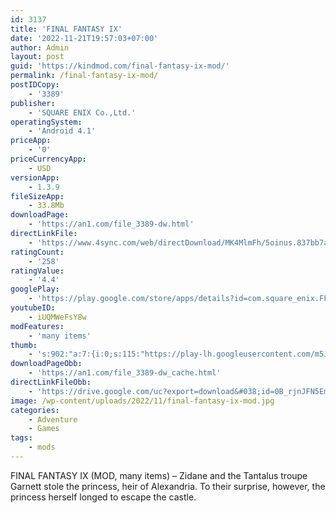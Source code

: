 ```yaml
---
id: 3137
title: 'FINAL FANTASY IX'
date: '2022-11-21T19:57:03+07:00'
author: Admin
layout: post
guid: 'https://kindmod.com/final-fantasy-ix-mod/'
permalink: /final-fantasy-ix-mod/
postIDCopy:
    - '3389'
publisher:
    - 'SQUARE ENIX Co.,Ltd.'
operatingSystem:
    - 'Android 4.1'
priceApp:
    - '0'
priceCurrencyApp:
    - USD
versionApp:
    - 1.3.9
fileSizeApp:
    - 33.8Mb
downloadPage:
    - 'https://an1.com/file_3389-dw.html'
directLinkFile:
    - 'https://www.4sync.com/web/directDownload/MK4MlmFh/5oinus.837bb7a0155cd8017c96ed2c44657d41'
ratingCount:
    - '258'
ratingValue:
    - '4.4'
googlePlay:
    - 'https://play.google.com/store/apps/details?id=com.square_enix.FFIXww.android_googleplay'
youtubeID:
    - iUQMWeFsY8w
modFeatures:
    - 'many items'
thumb:
    - 's:902:"a:7:{i:0;s:115:"https://play-lh.googleusercontent.com/m5JBSfvyvOze9ZvzolmPvrTvWmqfKzuBBAkKbGAfZLcNfhs9O4xInu0poN3pkVjvqcg=w526-h296";i:1;s:116:"https://play-lh.googleusercontent.com/6TEpqkWB9cMdluqxI0yaYhUmn4bt4-MFBi5sL5KA58-Tkneonn8l7TOXvT9OKKXBk9-G=w526-h296";i:2;s:116:"https://play-lh.googleusercontent.com/5ZflmGxKFYd7Bw5w4JUoE2dNkJSO6bKijPdCwDcT2w56M2P1K1Xp9QahCDLprwHlEbbC=w526-h296";i:3;s:115:"https://play-lh.googleusercontent.com/jdLf_dikwQ_HCEb2yUlqFHN1gqMVU3QM763OACUpGgx1HMWKSm9BgYyHN5cJwRRPxz8=w526-h296";i:4;s:115:"https://play-lh.googleusercontent.com/VXB6TKGt1r8hvUIRhwHHzveH4-qmlWNoPY8vS0r_yocA6E4YfFAaRd4hwmZzdeTp8VA=w526-h296";i:5;s:114:"https://play-lh.googleusercontent.com/685gIiBrGJ34AjuPb_hPQLw3P2WD02XkoJIiGyWteueqWoobfePo_L3OMYewu-yzgA=w526-h296";i:6;s:114:"https://play-lh.googleusercontent.com/HuP0SrA4T8nBf9jgnafTUvnqFuYjA2ukiHzP3RqOXDnGbtFUbcIhfeaW4oiHV_tBnw=w526-h296";}";'
downloadPageObb:
    - 'https://an1.com/file_3389-dw_cache.html'
directLinkFileObb:
    - 'https://drive.google.com/uc?export=download&#038;id=0B_rjnJFN5EmfMDNzQkUybFpDbXM'
image: /wp-content/uploads/2022/11/final-fantasy-ix-mod.jpg
categories:
    - Adventure
    - Games
tags:
    - mods
---
```


FINAL FANTASY IX (MOD, many items) – Zidane and the Tantalus troupe Garnett stole the princess, heir of Alexandria. To their surprise, however, the princess herself longed to escape the castle.